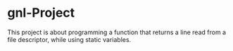 # gnl-Project
This project is about programming a function that returns a line read from a file descriptor, while using static variables.
